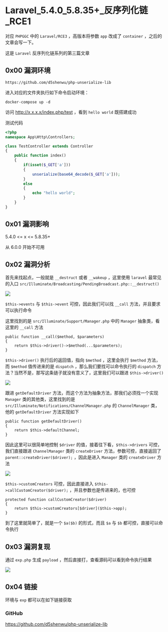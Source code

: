# Laravel_5.4.0_5.8.35+\_反序列化链_RCE1

对应 `PHPGGC` 中的 `Laravel/RCE3` ，高版本将参数 `app` 改成了 `container` ，之后的文章会写一下。

这是 `Laravel` 反序列化链系列的第三篇文章

## 0x00 漏洞环境

```
https://github.com/d5shenwu/php-unserialize-lib
```

进入对应的文件夹执行如下命令启动环境：

```
docker-compose up -d
```

访问 http://x.x.x.x/index.php/test ，看到 `hello world` 既搭建成功

测试代码

```php
<?php
namespace App\Http\Controllers;

class TestController extends Controller
{
	public function index()
	{
		if(isset($_GET['a']))
		{
			unserialize(base64_decode($_GET['a']));
		}
		else
		{
			echo "hello world";
		}
	}
}
```

## 0x01 漏洞影响

5.4.0 <= x <= 5.8.35+

从 6.0.0 开始不可用

## 0x02 漏洞分析

首先来找起点，一般就是 `__destruct` 或者 `__wakeup` ，这里使用 `laravel` 最常见的入口 `src/Illuminate/Broadcasting/PendingBroadcast.php::__destruct()` 

![](https://gitee.com/d5shenwu/picgo/raw/master/img/20220904144627.png)

`$this->events` 与 `$this->event` 可控，因此我们可以找 `__call` 方法，并且要求可以执行命令

这里找到的是 `src/Illuminate/Support/Manager.php` 中的 `Manager` 抽象类，看这里的 `__call` 方法

```
public function __call($method, $parameters)
{
    return $this->driver()->$method(...$parameters);
}
```

`$this->driver()` 执行后的返回值，指向 `$method` ，这里会执行 `$method` 方法，而 `$method` 值传进来的是 `dispatch` ，那么我们要找可以命令执行的 `dispatch` 方法？当然不是，那写这条链子就没有意义了，这里我们可以跟进 `$this->driver()`

![](https://gitee.com/d5shenwu/picgo/raw/master/img/20220904221843.png)

跟进 `getDefaultDriver` 方法，而这个方法为抽象方法，那我们必须找一个实现 `Manager` 类的其他类，这里找到的是 `src/Illuminate/Notifications/ChannelManager.php` 的 `ChannelManager` 类，他的 `getDefaultDriver` 方法实现如下

```
public function getDefaultDriver()
{
    return $this->defaultChannel;
}
```

因此这里可以很简单地控制 `$driver` 的值，接着往下看，`$this->drivers` 可控，我们直接跟进 `ChannelManager` 类的 `createDriver` 方法，参数可控，直接返回了 `parent::createDriver($driver);` ，因此是进入 `Manager` 类的 `createDriver` 方法

![](https://gitee.com/d5shenwu/picgo/raw/master/img/20220904223050.png)

`$this->customCreators` 可控，因此直接进入 `$this->callCustomCreator($driver);` ，并且参数也是传进来的，也可控

```
protected function callCustomCreator($driver)
{
    return $this->customCreators[$driver]($this->app);
}
```

到了这里就简单了，就是一个 `$a($b)` 的形式，而且 `$a` 与 `$b` 都可控，直接可以命令执行

## 0x03 漏洞复现

通过 `exp.php` 生成 `payload` ，然后直接打，查看源码可以看到命令执行结果

![](https://gitee.com/d5shenwu/picgo/raw/master/img/20220904224909.png)



## 0x04 链接

环境与 `exp` 都可以在如下链接获取

### GitHub

https://github.com/d5shenwu/php-unserialize-lib



